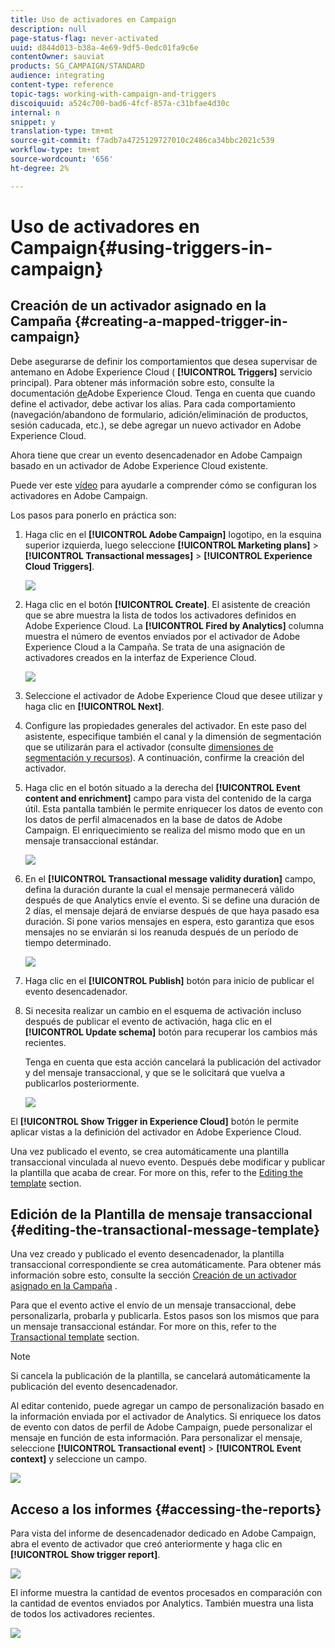 ```yaml
---
title: Uso de activadores en Campaign
description: null
page-status-flag: never-activated
uuid: d844d013-b38a-4e69-9df5-0edc01fa9c6e
contentOwner: sauviat
products: SG_CAMPAIGN/STANDARD
audience: integrating
content-type: reference
topic-tags: working-with-campaign-and-triggers
discoiquuid: a524c700-bad6-4fcf-857a-c31bfae4d30c
internal: n
snippet: y
translation-type: tm+mt
source-git-commit: f7adb7a4725129727010c2486ca34bbc2021c539
workflow-type: tm+mt
source-wordcount: '656'
ht-degree: 2%

---
```



# Uso de activadores en Campaign{#using-triggers-in-campaign}

## Creación de un activador asignado en la Campaña {#creating-a-mapped-trigger-in-campaign}

Debe asegurarse de definir los comportamientos que desea supervisar de antemano en Adobe Experience Cloud ( **[!UICONTROL Triggers]** servicio principal). Para obtener más información sobre esto, consulte la documentación [de](https://docs.adobe.com/content/help/en/core-services/interface/activation/triggers.html)Adobe Experience Cloud. Tenga en cuenta que cuando define el activador, debe activar los alias. Para cada comportamiento (navegación/abandono de formulario, adición/eliminación de productos, sesión caducada, etc.), se debe agregar un nuevo activador en Adobe Experience Cloud.

Ahora tiene que crear un evento desencadenador en Adobe Campaign basado en un activador de Adobe Experience Cloud existente.

Puede ver este [vídeo](https://helpx.adobe.com/marketing-cloud/how-to/email-marketing.html#step-two) para ayudarle a comprender cómo se configuran los activadores en Adobe Campaign.

Los pasos para ponerlo en práctica son:

1. Haga clic en el **[!UICONTROL Adobe Campaign]** logotipo, en la esquina superior izquierda, luego seleccione **[!UICONTROL Marketing plans]** > **[!UICONTROL Transactional messages]** > **[!UICONTROL Experience Cloud Triggers]**.

   ![](assets/remarketing_1.png)

1. Haga clic en el botón **[!UICONTROL Create]**. El asistente de creación que se abre muestra la lista de todos los activadores definidos en Adobe Experience Cloud. La **[!UICONTROL Fired by Analytics]** columna muestra el número de eventos enviados por el activador de Adobe Experience Cloud a la Campaña. Se trata de una asignación de activadores creados en la interfaz de Experience Cloud.

   ![](assets/remarketing_2.png)

1. Seleccione el activador de Adobe Experience Cloud que desee utilizar y haga clic en **[!UICONTROL Next]**.
1. Configure las propiedades generales del activador. En este paso del asistente, especifique también el canal y la dimensión de segmentación que se utilizarán para el activador (consulte [dimensiones de segmentación y recursos](../../automating/using/query.md#targeting-dimensions-and-resources)). A continuación, confirme la creación del activador.
1. Haga clic en el botón situado a la derecha del **[!UICONTROL Event content and enrichment]** campo para vista del contenido de la carga útil. Esta pantalla también le permite enriquecer los datos de evento con los datos de perfil almacenados en la base de datos de Adobe Campaign. El enriquecimiento se realiza del mismo modo que en un mensaje transaccional estándar.

   ![](assets/remarketing_3.png)

1. En el **[!UICONTROL Transactional message validity duration]** campo, defina la duración durante la cual el mensaje permanecerá válido después de que Analytics envíe el evento. Si se define una duración de 2 días, el mensaje dejará de enviarse después de que haya pasado esa duración. Si pone varios mensajes en espera, esto garantiza que esos mensajes no se enviarán si los reanuda después de un período de tiempo determinado.

   ![](assets/remarketing_4.png)

1. Haga clic en el **[!UICONTROL Publish]** botón para inicio de publicar el evento desencadenador.
1. Si necesita realizar un cambio en el esquema de activación incluso después de publicar el evento de activación, haga clic en el **[!UICONTROL Update schema]** botón para recuperar los cambios más recientes.

   Tenga en cuenta que esta acción cancelará la publicación del activador y del mensaje transaccional, y que se le solicitará que vuelva a publicarlos posteriormente.

   ![](assets/remarketing_11.png)

El **[!UICONTROL Show Trigger in Experience Cloud]** botón le permite aplicar vistas a la definición del activador en Adobe Experience Cloud.

Una vez publicado el evento, se crea automáticamente una plantilla transaccional vinculada al nuevo evento. Después debe modificar y publicar la plantilla que acaba de crear. For more on this, refer to the [Editing the template](../../start/using/marketing-activity-templates.md) section.

## Edición de la Plantilla de mensaje transaccional {#editing-the-transactional-message-template}

Una vez creado y publicado el evento desencadenador, la plantilla transaccional correspondiente se crea automáticamente. Para obtener más información sobre esto, consulte la sección [Creación de un activador asignado en la Campaña](#creating-a-mapped-trigger-in-campaign) .

Para que el evento active el envío de un mensaje transaccional, debe personalizarla, probarla y publicarla. Estos pasos son los mismos que para un mensaje transaccional estándar. For more on this, refer to the [Transactional template](../../channels/using/event-transactional-messages.md#personalizing-a-transactional-message) section.

>[!NOTE]
>
>Si cancela la publicación de la plantilla, se cancelará automáticamente la publicación del evento desencadenador.

Al editar contenido, puede agregar un campo de personalización basado en la información enviada por el activador de Analytics. Si enriquece los datos de evento con datos de perfil de Adobe Campaign, puede personalizar el mensaje en función de esta información. Para personalizar el mensaje, seleccione **[!UICONTROL Transactional event]** > **[!UICONTROL Event context]** y seleccione un campo.

![](assets/remarketing_8.png)

## Acceso a los informes {#accessing-the-reports}

Para vista del informe de desencadenador dedicado en Adobe Campaign, abra el evento de activador que creó anteriormente y haga clic en **[!UICONTROL Show trigger report]**.

![](assets/remarketing_9.png)

El informe muestra la cantidad de eventos procesados en comparación con la cantidad de eventos enviados por Analytics. También muestra una lista de todos los activadores recientes.

![](assets/trigger_uc_browse_14.png)

